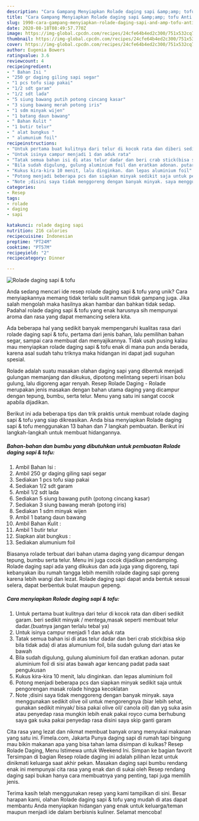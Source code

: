 ```yaml
---
description: "Cara Gampang Menyiapkan Rolade daging sapi &amp;amp; tofu Anti Gagal"
title: "Cara Gampang Menyiapkan Rolade daging sapi &amp;amp; tofu Anti Gagal"
slug: 1990-cara-gampang-menyiapkan-rolade-daging-sapi-and-amp-tofu-anti-gagal
date: 2020-08-18T08:49:57.770Z
image: https://img-global.cpcdn.com/recipes/24cfe64b4ed2c300/751x532cq70/rolade-daging-sapi-tofu-foto-resep-utama.jpg
thumbnail: https://img-global.cpcdn.com/recipes/24cfe64b4ed2c300/751x532cq70/rolade-daging-sapi-tofu-foto-resep-utama.jpg
cover: https://img-global.cpcdn.com/recipes/24cfe64b4ed2c300/751x532cq70/rolade-daging-sapi-tofu-foto-resep-utama.jpg
author: Eugenia Bowers
ratingvalue: 3.6
reviewcount: 4
recipeingredient:
- " Bahan Isi "
- "250 gr daging giling sapi segar"
- "1 pcs tofu siap pakai"
- "1/2 sdt garam"
- "1/2 sdt lada"
- "5 siung bawang putih potong cincang kasar"
- "3 siung bawang merah potong iris"
- "1 sdm minyak wijen"
- "1 batang daun bawang"
- " Bahan Kulit "
- "1 butir telur"
- " alat bungkus "
- " alumunium foil"
recipeinstructions:
- "Untuk pertama buat kulitnya dari telur di kocok rata dan diberi sedikit garam. beri sedikit minyak / mentega,masak seperti membuat telur dadar.(buatnya jangan terlalu tebal ya)"
- "Untuk isinya campur menjadi 1 dan aduk rata"
- "Tatak semua bahan isi di atas telur dadar dan beri crab stick(bisa skip bila tidak ada) di atas alumunium foil, bila sudah gulung dari atas ke bawah"
- "Bila sudah digulung, gulung aluminium foil dan eratkan adonan. putar aluminium foil di sisi atas bawah agar kencang padat pada saat pengukusan"
- "Kukus kira-kira 10 menit, lalu dinginkan. dan lepas aluminium foil"
- "Potong menjadi beberapa pcs dan siapkan minyak sedikit saja untuk pengorengan masak rolade hingga kecoklatan"
- "Note ;disini saya tidak menggoreng dengan banyak minyak. saya menggunakan sedikit olive oil untuk mengorengnya (biar lebih sehat, gunakan sedikit minyak/ bisa pakai olive oil/ canola oil) dan yg suka asin atau penyedap rasa mungkin lebih enak pakai royco cuma berhubung saya gak suka pakai penyedap rasa disini saya skip ganti garam"
categories:
- Resep
tags:
- rolade
- daging
- sapi

katakunci: rolade daging sapi 
nutrition: 216 calories
recipecuisine: Indonesian
preptime: "PT24M"
cooktime: "PT57M"
recipeyield: "2"
recipecategory: Dinner

---
```



![Rolade daging sapi &amp; tofu](https://img-global.cpcdn.com/recipes/24cfe64b4ed2c300/751x532cq70/rolade-daging-sapi-tofu-foto-resep-utama.jpg)

Anda sedang mencari ide resep rolade daging sapi &amp; tofu yang unik? Cara menyiapkannya memang tidak terlalu sulit namun tidak gampang juga. Jika salah mengolah maka hasilnya akan hambar dan bahkan tidak sedap. Padahal rolade daging sapi &amp; tofu yang enak harusnya sih mempunyai aroma dan rasa yang dapat memancing selera kita.

Ada beberapa hal yang sedikit banyak mempengaruhi kualitas rasa dari rolade daging sapi &amp; tofu, pertama dari jenis bahan, lalu pemilihan bahan segar, sampai cara membuat dan menyajikannya. Tidak usah pusing kalau mau menyiapkan rolade daging sapi &amp; tofu enak di mana pun anda berada, karena asal sudah tahu triknya maka hidangan ini dapat jadi suguhan spesial.

Rolade adalah suatu masakan olahan daging sapi yang dibentuk menjadi gulungan memanjang dan dikukus, dipotong melintang seperti irisan bolu gulung, lalu digoreng agar renyah. Resep Rolade Daging - Rolade merupakan jenis masakan dengan bahan utama daging yang dicampur dengan tepung, bumbu, serta telur. Menu yang satu ini sangat cocok apabila dijadikan.


Berikut ini ada beberapa tips dan trik praktis untuk membuat rolade daging sapi &amp; tofu yang siap dikreasikan. Anda bisa menyiapkan Rolade daging sapi &amp; tofu menggunakan 13 bahan dan 7 langkah pembuatan. Berikut ini langkah-langkah untuk membuat hidangannya.

<!--inarticleads1-->

##### Bahan-bahan dan bumbu yang dibutuhkan untuk pembuatan Rolade daging sapi &amp; tofu:

1. Ambil  Bahan Isi :
1. Ambil 250 gr daging giling sapi segar
1. Sediakan 1 pcs tofu siap pakai
1. Sediakan 1/2 sdt garam
1. Ambil 1/2 sdt lada
1. Sediakan 5 siung bawang putih (potong cincang kasar)
1. Sediakan 3 siung bawang merah (potong iris)
1. Sediakan 1 sdm minyak wijen
1. Ambil 1 batang daun bawang
1. Ambil  Bahan Kulit :
1. Ambil 1 butir telur
1. Siapkan  alat bungkus :
1. Sediakan  alumunium foil


Biasanya rolade terbuat dari bahan utama daging yang dicampur dengan tepung, bumbu serta telur. Menu ini juga cocok dijadikan pendamping. Rolade daging sapi ada yang dikukus dan ada juga yang digoreng, tapi kebanyakan ibu rumah tangga lebih memilih rolade daging sapi goreng karena lebih wangi dan lezat. Rolade daging sapi dapat anda bentuk sesuai selera, dapat berbentuk bulat maupun gepeng. 

<!--inarticleads2-->

##### Cara menyiapkan Rolade daging sapi &amp; tofu:

1. Untuk pertama buat kulitnya dari telur di kocok rata dan diberi sedikit garam. beri sedikit minyak / mentega,masak seperti membuat telur dadar.(buatnya jangan terlalu tebal ya)
1. Untuk isinya campur menjadi 1 dan aduk rata
1. Tatak semua bahan isi di atas telur dadar dan beri crab stick(bisa skip bila tidak ada) di atas alumunium foil, bila sudah gulung dari atas ke bawah
1. Bila sudah digulung, gulung aluminium foil dan eratkan adonan. putar aluminium foil di sisi atas bawah agar kencang padat pada saat pengukusan
1. Kukus kira-kira 10 menit, lalu dinginkan. dan lepas aluminium foil
1. Potong menjadi beberapa pcs dan siapkan minyak sedikit saja untuk pengorengan masak rolade hingga kecoklatan
1. Note ;disini saya tidak menggoreng dengan banyak minyak. saya menggunakan sedikit olive oil untuk mengorengnya (biar lebih sehat, gunakan sedikit minyak/ bisa pakai olive oil/ canola oil) dan yg suka asin atau penyedap rasa mungkin lebih enak pakai royco cuma berhubung saya gak suka pakai penyedap rasa disini saya skip ganti garam


Cita rasa yang lezat dan nikmat membuat banyak orang menyukai makanan yang satu ini. Fimela.com, Jakarta Punya daging sapi di rumah tapi bingung mau bikin makanan apa yang bisa tahan lama disimpan di kulkas? Resep Rolade Daging, Menu Istimewa untuk Weekend Ini. Simpan ke bagian favorit Tersimpan di bagian Resep rolade daging ini adalah pilihan lezat untuk dinikmati keluarga saat akhir pekan. Masakan daging sapi bumbu rendang enak ini mempunyai cita rasa yang enak dan di sukai oleh Resep rendang daging sapi bukan hanya cara membuatnya yang penting, tapi juga memilih jenis. 

Terima kasih telah menggunakan resep yang kami tampilkan di sini. Besar harapan kami, olahan Rolade daging sapi &amp; tofu yang mudah di atas dapat membantu Anda menyiapkan hidangan yang enak untuk keluarga/teman maupun menjadi ide dalam berbisnis kuliner. Selamat mencoba!
